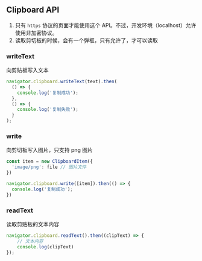 ## Clipboard API

1. 只有 `https` 协议的页面才能使用这个 API。不过，开发环境（localhost）允许使用非加密协议。
2. 读取剪切板的时候，会有一个弹框，只有允许了，才可以读取



### writeText

向剪贴板写入文本

```js
navigator.clipboard.writeText(text).then(
  () => {
    console.log('复制成功');
  }, 
  () => {
    console.log('复制失败');
  }
);
```



### write

向剪切板写入图片，只支持 png 图片

```js
const item = new ClipboardItem({
  'image/png': file // 图片文件
})

navigator.clipboard.write([item]).then(() => {
  console.log('复制成功');
})
```



### readText

读取剪贴板的文本内容

```js
navigator.clipboard.readText().then((clipText) => {
	// 文本内容
	console.log(clipText)
});
```

